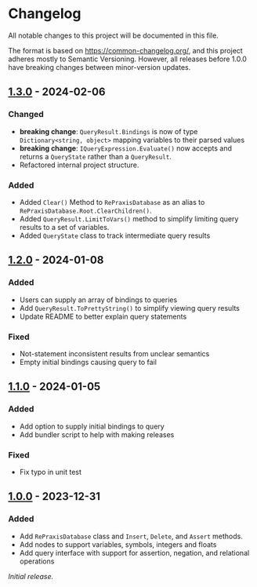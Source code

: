 # Changelog

All notable changes to this project will be documented in this file.

The format is based on <https://common-changelog.org/>, and this project adheres mostly to Semantic Versioning. However, all releases before 1.0.0 have breaking changes between minor-version updates.

## [1.3.0] - 2024-02-06

### Changed

- **breaking change**: `QueryResult.Bindings` is now of type `Dictionary<string, object>` mapping variables to their parsed values
- **breaking change**: `IQueryExpression.Evaluate()` now accepts and returns a `QueryState` rather than a `QueryResult`.
- Refactored internal project structure.

### Added

- Added `Clear()` Method to `RePraxisDatabase` as an alias to `RePraxisDatabase.Root.ClearChildren()`.
- Added `QueryResult.LimitToVars()` method to simplify limiting query results to a set of variables.
- Added `QueryState` class to track intermediate query results

## [1.2.0] - 2024-01-08

### Added

- Users can supply an array of bindings to queries
- Add `QueryResult.ToPrettyString()` to simplify viewing query results
- Update README to better explain query statements

### Fixed

- Not-statement inconsistent results from unclear semantics
- Empty initial bindings causing query to fail

## [1.1.0] - 2024-01-05

### Added

- Add option to supply initial bindings to query
- Add bundler script to help with making releases

### Fixed

- Fix typo in unit test

## [1.0.0] - 2023-12-31

### Added

- Add `RePraxisDatabase` class and `Insert`, `Delete`, and `Assert` methods.
- Add nodes to support variables, symbols, integers and floats
- Add query interface with support for assertion, negation, and relational operations

_Initial release._

[1.0.0]: https://github.com/ShiJbey/RePraxis/releases/tag/v1.0.0
[1.1.0]: https://github.com/ShiJbey/RePraxis/releases/tag/v1.1.0
[1.2.0]: https://github.com/ShiJbey/RePraxis/releases/tag/v1.2.0
[1.3.0]: https://github.com/ShiJbey/RePraxis/releases/tag/v1.3.0

